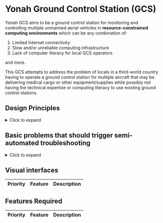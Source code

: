 # Yonah Ground Control Station (GCS)
Yonah GCS aims to be a ground control station for monitoring and controlling multiple unmanned aerial vehicles in **resource-constrained computing environments** which can be any combination of:
1. Limited Internet connectivity
2. Slow and/or unreliable computing infrastructure
3. Lack of computer literacy for local GCS operators

and more.

This GCS attempts to address the problem of locals in a third-world country having to operate a ground control station for multiple aircraft that may be delivering medical cargo or other equipment/supplies while possibly not having the technical expertise or computing literacy to use existing ground control stations. 

## Design Principles

<details>

Based on our initial descriptions:

| Principles | Details | 
| --- | --- |
| All text must be **easily translatable** | We expect many local languages to be used for the same GCS software. Internationalization must be built into the initial design of this software. | 
| The **MSS** (Main Success Scenario*) flow must be extraordinarily **easy to follow** | Many operators are not likely to be computer-literate. The UI/UX design must have a straightforward flow for at least the MSS of the application. |
| There should be multiple pages of **progressively increasing complexity/feature access** in the GCS | If the MSS does not occur (in this context - some issue with the aircraft, like a sensor failure, needs to be resolved) there should be ways to incrementally view more detail and access more settings on the aircraft. This should correspond with how much the problem needs to be escalated, a.k.a a remote specialist engineer should be able to make any modifications that are required 
| **Basic troubleshooting** instructions should **automatically appear** and be easy to follow | If the MSS does not occur and the problem is common and simple to address (needs accelerometer or compass calibration / reboot / just wait longer for GPS lock etc) the troubleshooting instructions should be very clearly displayed on the GCS interface. 
| **Advanced troubleshooting** information should be **clearly presented** and instructions on how to escalate the problem should be shown | If a problem is too serious to be dealt with by the operator, troubleshooting information like a set of data to copy and paste to a remote engineer, and instructions on how to do so, should be clearly displayed
| Data from **multiple aircraft** in flight must be clearly displayed (e.g. v2track.com) | As this particular GCS station scales to have multiple aircraft in flight, the GCS should be able to clearly display multiple aircraft on the same map while displaying basic flight information on each of them.
| The **RAM / disk / CPU usage** should be **kept low** | The most likely type of computer to be deployed is a cheap laptop in perhaps the 300 USD range in our case. Resource usage should be kept quite low to respect this. 
| The **network bandwidth** required for this application should be **kept as low as necessary** | In rural areas in our use case, the best uplink is a 5 KBps total satellite link. The application should not tax these types of links inordinately, but should be able to scale to higher bandwidth links if installed.


*The Main Success Scenario (MSS) in this case might be: user clicks on destination and weight of cargo, waits for all lights on screen to turn green, then presses "arm and takeoff".
<summary>
Click to expand
</summary>
</details>

## Basic problems that should trigger semi-automated troubleshooting
<details>

| Problem | Resolution |
| --------- | --------- |
| **Accelerometer re-calibration required** | Run through accelerometer calibration procedure | 
| **Compass re-calibration required** | Run through compass calibration procedure | 
| **Airspeed sensor re-calibration required** | Place hand over airspeed sensor tube and press a calibration button |
| **Battery level insufficient for flight distance** | Change batteries |
| **No GPS detected** | Check if GPS is plugged in | 
| **No GPS lock after 1 minute** | Check GPS settings and where aircraft is placed |
| **Accels/Gyros inconsistent** | Re-calibration accelerometer or restart |
<summary>
Click to expand
</summary>
</details>

## Visual interfaces
| Priority | Feature | Description |
| -------- | ------- | ----------- |



## Features Required
| Priority | Feature | Description |
| -------- | ------- | ----------- |

